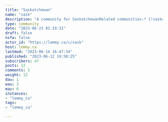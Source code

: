 ```yaml
---
title: "Saskatchewan" 
name: "sask"
description: "A community for SaskatchewanRelated communities:* [!saskatoon@lemmy.ca](https://lemmy.ca/c/saskatoon) * [!regina@lemmy.ca](https://lemmy.ca/c/regina) * [Prince Albert (pending)]() * [Moose Jaw (pending)]()* [!saskfun@lemmy.ca](https://lemmy.ca/c/saskfun) Other provincial communities:* [!alberta@lemmy.ca](https://lemmy.ca/c/alberta)* [!britishcolumbia@lemmy.ca](https://lemmy.ca/c/britishcolumbia)* [!manitoba@lemmy.ca](https://lemmy.ca/c/manitoba)* [!newbrunswick@lemmy.ca](https://lemmy.ca/c/newbrunswick)* [!newfoundland@lemmy.ca](https://lemmy.ca/c/newfoundland)* [Northwest Territories (pending)]()* [!nova_scotia_general@lemmy.ca](https://lemmy.ca/c/nova_scotia_general)* [Nunavut (pending)]()* [!ontario@lemmy.ca](https://lemmy.ca/c/ontario)* [!pei@lemmy.ca](https://lemmy.ca/c/pei)* [Quebec (pending)]()* [Yukon (pending)]()Image Credits:* [Icon](https://www.saskatchewan.ca/government/visual-identity-and-protocol/emblems-and-flags)* [Banner](https://en.wikipedia.org/wiki/Flag_of_Saskatchewan#/media/File:Flag_of_Saskatchewan.svg)"
type: community
date: "2023-06-23 01:19:32"
draft: false
nsfw: false
actor_id: "https://lemmy.ca/c/sask"
host: lemmy.ca
lastmod: "2023-06-14 16:47:34"
published: "2023-06-12 19:50:25"
subscribers: 47
posts: 12
comments: 5
weight: 12
dau: 1
wau: 3
mau: 6
instances:
- "lemmy_ca"
tags: 
- "lemmy_ca"

---
```

